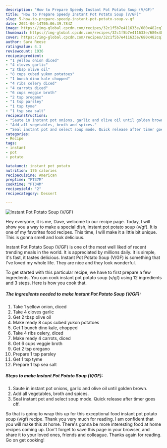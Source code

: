 ```yaml
---
description: "How to Prepare Speedy Instant Pot Potato Soup (V/GF)"
title: "How to Prepare Speedy Instant Pot Potato Soup (V/GF)"
slug: 5-how-to-prepare-speedy-instant-pot-potato-soup-v-gf
date: 2021-06-14T05:06:39.784Z
image: https://img-global.cpcdn.com/recipes/32c1f5b7e411633e/680x482cq70/instant-pot-potato-soup-vgf-recipe-main-photo.jpg
thumbnail: https://img-global.cpcdn.com/recipes/32c1f5b7e411633e/680x482cq70/instant-pot-potato-soup-vgf-recipe-main-photo.jpg
cover: https://img-global.cpcdn.com/recipes/32c1f5b7e411633e/680x482cq70/instant-pot-potato-soup-vgf-recipe-main-photo.jpg
author: Sara Reese
ratingvalue: 4.1
reviewcount: 1936
recipeingredient:
- "1 yellow onion diced"
- "4 cloves garlic"
- "2 tbsp olive oil"
- "8 cups cubed yukon potatoes"
- "1 bunch dino kale chopped"
- "4 ribs celery diced"
- "4 carrots diced"
- "6 cups veggie broth"
- "2 tsp oregano"
- "1 tsp parsley"
- "1 tsp tyme"
- "1 tsp sea salt"
recipeinstructions:
- "Saute in instant pot onions, garlic and olive oil until golden brown."
- "Add all vegetables, broth and spices."
- "Seal instant pot and select soup mode. Quick release after timer goes off."
categories:
- Recipe
tags:
- instant
- pot
- potato

katakunci: instant pot potato 
nutrition: 176 calories
recipecuisine: American
preptime: "PT37M"
cooktime: "PT34M"
recipeyield: "2"
recipecategory: Dessert

---
```



![Instant Pot Potato Soup (V/GF)](https://img-global.cpcdn.com/recipes/32c1f5b7e411633e/680x482cq70/instant-pot-potato-soup-vgf-recipe-main-photo.jpg)

Hey everyone, it is me, Dave, welcome to our recipe page. Today, I will show you a way to make a special dish, instant pot potato soup (v/gf). It is one of my favorites food recipes. This time, I will make it a little bit unique. This is gonna smell and look delicious.

Instant Pot Potato Soup (V/GF) is one of the most well liked of recent trending meals in the world. It is appreciated by millions daily. It is simple, it's fast, it tastes delicious. Instant Pot Potato Soup (V/GF) is something that I've loved my whole life. They are nice and they look wonderful.




To get started with this particular recipe, we have to first prepare a few ingredients. You can cook instant pot potato soup (v/gf) using 12 ingredients and 3 steps. Here is how you cook that.

<!--inarticleads1-->

##### The ingredients needed to make Instant Pot Potato Soup (V/GF):

1. Take 1 yellow onion, diced
1. Take 4 cloves garlic
1. Get 2 tbsp olive oil
1. Make ready 8 cups cubed yukon potatoes
1. Get 1 bunch dino kale, chopped
1. Take 4 ribs celery, diced
1. Make ready 4 carrots, diced
1. Get 6 cups veggie broth
1. Get 2 tsp oregano
1. Prepare 1 tsp parsley
1. Get 1 tsp tyme
1. Prepare 1 tsp sea salt




<!--inarticleads2-->

##### Steps to make Instant Pot Potato Soup (V/GF):

1. Saute in instant pot onions, garlic and olive oil until golden brown.
1. Add all vegetables, broth and spices.
1. Seal instant pot and select soup mode. Quick release after timer goes off.




So that is going to wrap this up for this exceptional food instant pot potato soup (v/gf) recipe. Thank you very much for reading. I am confident that you will make this at home. There's gonna be more interesting food at home recipes coming up. Don't forget to save this page in your browser, and share it to your loved ones, friends and colleague. Thanks again for reading. Go on get cooking!
